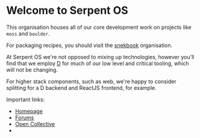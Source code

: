 # Welcome to Serpent OS

This organisation houses all of our core development work on projects like `moss` and `boulder`.

For packaging recipes, you should visit the [snekbook](https://github.com/snekbook) organisation.

At Serpent OS we're not opposed to mixing up technologies, however you'll find that we employ [D](https://dlang.org) for much of our low level and critical tooling, which will not be changing.

For higher stack components, such as web, we're happy to consider splitting for a D backend and ReactJS frontend, for example.

Important links:

 - [Homepage](https://serpentos.com)
 - [Forums](https://forums.serpentos.com)
 - [Open Collective](https://opencollective.com/serpent-os)
 - 